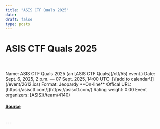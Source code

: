 ```yaml
---
title: "ASIS CTF Quals 2025"
date: 
draft: false
type: posts
---
```

# ASIS CTF Quals 2025

<br/>

<br/>
Name: ASIS CTF Quals 2025 (an [ASIS CTF Quals](/ctf/55) event.)  
Date: Sept. 6, 2025, 2 p.m. — 07 Sept. 2025, 14:00 UTC  [\[add to calendar\]](/event/2612.ics)  
Format: Jeopardy  
**On-line**  
Offical URL: [https://asisctf.com/](https://asisctf.com/)  
Rating weight: 0.00  
Event organizers: [ASIS](/team/4140)

#### [Source](https://ctftime.org/event/2612)

<br/>
---
